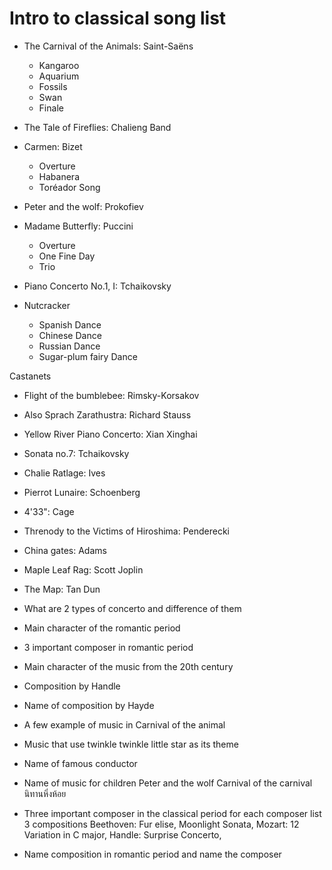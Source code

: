 # Intro to classical song list

- The Carnival of the Animals: Saint-Saëns
    - Kangaroo
    - Aquarium
    - Fossils
    - Swan
    - Finale
- The Tale of Fireflies: Chalieng Band
- Carmen: Bizet
    - Overture
    - Habanera
    - Toréador Song
- Peter and the wolf: Prokofiev

- Madame Butterfly: Puccini
    - Overture
    - One Fine Day
    - Trio
- Piano Concerto No.1, I: Tchaikovsky

- Nutcracker
    - Spanish Dance
    - Chinese Dance
    - Russian Dance
    - Sugar-plum fairy Dance

Castanets
- Flight of the bumblebee: Rimsky-Korsakov
- Also Sprach Zarathustra: Richard Stauss
- Yellow River Piano Concerto: Xian Xinghai
- Sonata no.7: Tchaikovsky
- Chalie Ratlage: Ives

- Pierrot Lunaire: Schoenberg

- 4'33": Cage
- Threnody to the Victims of Hiroshima: Penderecki
- China gates: Adams
- Maple Leaf Rag: Scott Joplin
- The Map: Tan Dun


- What are 2 types of concerto and difference of them
- Main character of the romantic period
- 3 important composer in romantic period
- Main character of the music from the 20th century
- Composition by Handle
- Name of composition by Hayde
- A few example of music in Carnival of the animal
- Music that use twinkle twinkle little star as its theme
- Name of famous conductor
- Name of music for children
    Peter and the wolf
    Carnival of the carnival
    นิทานหิ่งห้อย
- Three important composer in the classical period for each composer list 3 compositions
    Beethoven: Fur elise, Moonlight Sonata,
    Mozart: 12 Variation in C major,
    Handle: Surprise Concerto,
- Name composition in romantic period and name the composer
